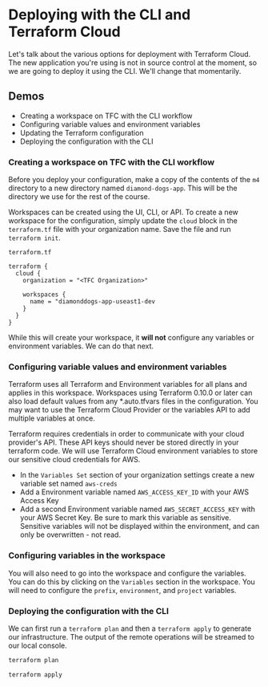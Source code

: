 # Deploying with the CLI and Terraform Cloud

Let's talk about the various options for deployment with Terraform Cloud. The new application you're using is not in source control at the moment, so we are going to deploy it using the CLI. We'll change that momentarily.

## Demos

- Creating a workspace on TFC with the CLI workflow
- Configuring variable values and environment variables
- Updating the Terraform configuration
- Deploying the configuration with the CLI

### Creating a workspace on TFC with the CLI workflow

Before you deploy your configuration, make a copy of the contents of the `m4` directory to a new directory named `diamond-dogs-app`. This will be the directory we use for the rest of the course.

Workspaces can be created using the UI, CLI, or API. To create a new workspace for the configuration, simply update the `cloud` block in the `terraform.tf` file with your organization name. Save the file and run `terraform init`.

`terraform.tf`

```hcl
terraform {
  cloud {
    organization = "<TFC Organization>"

    workspaces {
      name = "diamonddogs-app-useast1-dev
    }
  }
}
```

While this will create your workspace, it **will not** configure any variables or environment variables. We can do that next.

### Configuring variable values and environment variables

Terraform uses all Terraform and Environment variables for all plans and applies in this workspace. Workspaces using Terraform 0.10.0 or later can also load default values from any \*.auto.tfvars files in the configuration. You may want to use the Terraform Cloud Provider or the variables API to add multiple variables at once.

Terraform requires credentials in order to communicate with your cloud provider's API. These API keys should never be stored directly in your terraform code. We will use Terraform Cloud environment variables to store our sensitive cloud credentials for AWS.

- In the `Variables Set` section of your organization settings create a new variable set named `aws-creds`
- Add a Environment variable named `AWS_ACCESS_KEY_ID` with your AWS Access Key
- Add a second Environment variable named `AWS_SECRET_ACCESS_KEY` with your AWS Secret Key. Be sure to mark this variable as sensitive. Sensitive variables will not be displayed within the environment, and can only be overwritten - not read.

### Configuring variables in the workspace

You will also need to go into the workspace and configure the variables. You can do this by clicking on the `Variables` section in the workspace. You will need to configure the `prefix`, `environment`, and `project` variables.

### Deploying the configuration with the CLI

We can first run a `terraform plan` and then a `terraform apply` to generate our infrastructure. The output of the remote operations will be streamed to our local console.

```bash
terraform plan
```

```bash
terraform apply
```
